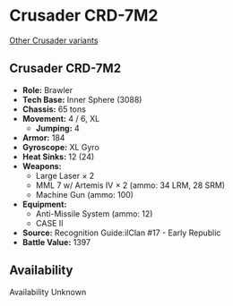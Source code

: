 # Crusader CRD-7M2

[Other Crusader variants](../crusader.md)

## Crusader CRD-7M2
- **Role:** Brawler
- **Tech Base:** Inner Sphere (3088)
- **Chassis:** 65 tons
- **Movement:** 4 / 6, XL
  - **Jumping:** 4
- **Armor:** 184
- **Gyroscope:** XL Gyro
- **Heat Sinks:** 12 (24)
- **Weapons:**
  - Large Laser × 2
  - MML 7 w/ Artemis IV × 2 (ammo: 34 LRM, 28 SRM)
  - Machine Gun (ammo: 100)
- **Equipment:**
  - Anti-Missile System (ammo: 12)
  - CASE II
- **Source:** Recognition Guide:ilClan #17 - Early Republic
- **Battle Value:** 1397

## Availability

Availability Unknown

